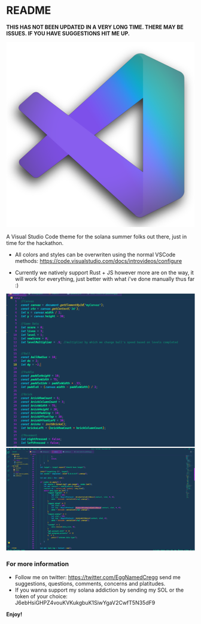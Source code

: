 # README

**THIS HAS NOT BEEN UPDATED IN A VERY LONG TIME. THERE MAY BE ISSUES. IF YOU HAVE SUGGESTIONS HIT ME UP.**

![](images/vsolanaszn4.png)

A Visual Studio Code theme for the solana summer folks out there, just in time for the hackathon.

- All colors and styles can be overwriten using the normal VSCode methods: https://code.visualstudio.com/docs/introvideos/configure

- Currently we natively support Rust + JS however more are on the way, it will work for everything, just better with what i've done manually thus far :)

![](images/javascript.png)
![](images/rust.png)

### For more information

- Follow me on twitter: https://twitter.com/EggNamedCregg send me suggestions, questions, comments, concerns and platitudes.
- If you wanna support my solana addiction by sending my SOL or the token of your choice: J6ebHsiGHPZ4vouKVKukgbuK1SiwYgaV2CwfT5N35dF9

**Enjoy!**
